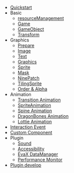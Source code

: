 <!-- tutorials/_sidebar.md -->

* [Quickstart](/tutorials/quickstart)
* Basic
    * [resourceManagement](/tutorials/resourceManagement)
    * [Game](/tutorials/game)
    * [GameObject](/tutorials/gameObject)
    * [Transform](/tutorials/transformComponent)
* Graphics
    * [Prepare](/tutorials/prepareRender)
    * [Image](/tutorials/imageComponent)
    * [Text](/tutorials/textComponent)
    * [Graphics](/tutorials/graphicsComponent)
    * [Sprite](/tutorials/spriteComponent)
    * [Mask](/tutorials/maskComponent)
    * [NinePatch](/tutorials/ninePatchComponent)
    * [TilingSprite](/tutorials/tilingSpriteComponent)
    * [Order & Alpha](/tutorials/orderAndTransparent)
* Animation
    * [Transition Animation](/tutorials/transitionAnimation)
    * [SpriteAnimation](/tutorials/spriteAnimation)
    * [Spine Animation](/tutorials/spineAnimation)
    * [DragonBones Animation](/tutorials/dragonboneAnimation)
    * [Lottie Animation](/tutorials/lottieAnimation)
* [Interaction Event](/tutorials/interactionEvent)
* [Custom Component](/tutorials/customComponent)
* Plugin
    * [Sound](/tutorials/sound)
    * [Accessibility](/tutorials/a11yPlugin)
    * [EvaX DataManager](/tutorials/evaxPlugin)
    * [Performance Monitor](/tutorials/performancePlugin)
* [Plugin develop](/tutorials/pluginDevelop)